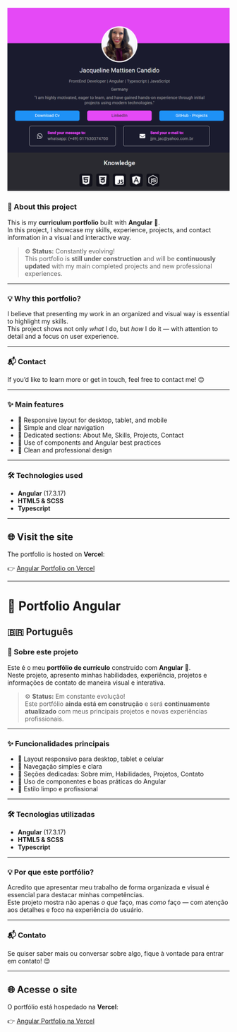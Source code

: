 ![Screenshot](https://raw.githubusercontent.com/JacMattisen/Angular-Portfolio/main/src/assets/img/Bildschirm-portfolio.png)

### 🧾 About this project

This is my **curriculum portfolio** built with **Angular** 🚀.  
In this project, I showcase my skills, experience, projects, and contact information in a visual and interactive way.

> ⚙️ **Status:** Constantly evolving!  
> This portfolio is **still under construction** and will be **continuously updated** with my main completed projects and new professional experiences.

---

### 💡 Why this portfolio?

I believe that presenting my work in an organized and visual way is essential to highlight my skills.  
This project shows not only _what_ I do, but _how_ I do it — with attention to detail and a focus on user experience.

---

### 📬 Contact

If you’d like to learn more or get in touch, feel free to contact me! 😊

---

### ✨ Main features

- 📱 Responsive layout for desktop, tablet, and mobile
- 🧭 Simple and clear navigation
- 📂 Dedicated sections: About Me, Skills, Projects, Contact
- 🧩 Use of components and Angular best practices
- 🎨 Clean and professional design

---

### 🛠️ Technologies used

- **Angular** (17.3.17)
- **HTML5 & SCSS**
- **Typescript**

---

## 🌐 Visit the site

The portfolio is hosted on **Vercel**:

👉 [Angular Portfolio on Vercel](https://angular-portfolio-3mtmn2yb4-jacqueline-mattisens-projects.vercel.app/)

---

# 💼 Portfolio Angular

## 🇧🇷 Português

### 🧾 Sobre este projeto

Este é o meu **portfólio de currículo** construído com **Angular** 🚀.  
Neste projeto, apresento minhas habilidades, experiência, projetos e informações de contato de maneira visual e interativa.

> ⚙️ **Status:** Em constante evolução!  
> Este portfólio **ainda está em construção** e será **continuamente atualizado** com meus principais projetos e novas experiências profissionais.

---

### ✨ Funcionalidades principais

- 📱 Layout responsivo para desktop, tablet e celular
- 🧭 Navegação simples e clara
- 📂 Seções dedicadas: Sobre mim, Habilidades, Projetos, Contato
- 🧩 Uso de componentes e boas práticas do Angular
- 🎨 Estilo limpo e profissional

---

### 🛠️ Tecnologias utilizadas

- **Angular** (17.3.17)
- **HTML5 & SCSS**
- **Typescript**

---

### 💡 Por que este portfólio?

Acredito que apresentar meu trabalho de forma organizada e visual é essencial para destacar minhas competências.  
Este projeto mostra não apenas _o que_ faço, mas _como_ faço — com atenção aos detalhes e foco na experiência do usuário.

---

### 📬 Contato

Se quiser saber mais ou conversar sobre algo, fique à vontade para entrar em contato! 😊

---

## 🌐 Acesse o site

O portfólio está hospedado na **Vercel**:

👉 [Angular Portfolio na Vercel](https://angular-portfolio-3mtmn2yb4-jacqueline-mattisens-projects.vercel.app/)
